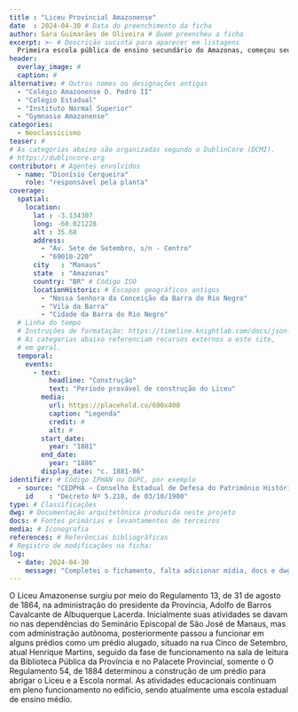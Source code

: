 ```yaml
---
title : "Liceu Provincial Amazonense"
date  : 2024-04-30 # Data do preenchimento da ficha
author: Sara Guimarães de Oliveira # Quem preencheu a ficha
excerpt: >- # Descrição sucinta para aparecer em listagens
  Primeira escola pública de ensino secundário do Amazonas, começou seu funcionamento em 1886
header:
  overlay_image: #
  caption: #
alternative: # Outros nomes ou designações antigas
  - "Colégio Amazonense D. Pedro II"
  - "Colégio Estadual"
  - "Instituto Normal Superior"
  - "Gymnasio Amazonense"
categories:
  - Neoclassicismo
teaser: #
# As categorias abaixo são organizadas segundo o DublinCore (DCMI).
# https://dublincore.org
contributor: # Agentes envolvidos
  - name: "Dionísio Cerqueira"
    role: "responsável pela planta"
coverage:
  spatial:
    location:
      lat : -3.134307  
      long: -60.021228
      alt : 35.68
      address:
        - "Av. Sete de Setembro, s/n - Centro"
        - "69010-220"
      city   : "Manaus"
      state  : "Amazonas"
      country: "BR" # Código ISO
      locationHistoric: # Escopos geográficos antigos
        - "Nossa Senhora da Conceição da Barra do Rio Negro"
        - "Vila da Barra"
        - "Cidade da Barra do Rio Negro"
  # Linha do tempo
  # Instruções de formatação: https://timeline.knightlab.com/docs/json-format.html
  # As categorias abaixo referenciam recursos externos a este site,
  # em geral.
  temporal:
    events:
      - text:
          headline: "Construção"
          text: "Período provável de construção do Liceu"
        media:
          url: https://placehold.co/600x400
          caption: "Legenda"
          credit: #
          alt: #
        start_date:
          year: "1881"
        end_date:
          year: "1886"
        display_date: "c. 1881-86"
identifier: # Código IPHAN ou DGPC, por exemplo
  - source: "CEDPHA – Conselho Estadual de Defesa do Patrimônio Histórico e Artístico do Amazonas"
    id    : "Decreto Nº 5.218, de 03/10/1980"
type: # Classificações
dwg: # Documentação arquitetônica produzida neste projeto
docs: # Fontes primárias e levantamentos de terceiros
media: # Iconografia
references: # Referências bibliográficas
# Registro de modificações na ficha:
log:
  - date: 2024-04-30
    message: "Completei o fichamento, falta adicionar mídia, docs e dwg"
---
```


O Liceu Amazonense surgiu por meio do Regulamento 13, de 31 de agosto de 1864, na administração do presidente da Província, Adolfo de Barros Cavalcante de Albuquerque Lacerda. Inicialmente suas atividades se davam no nas dependências do Seminário Episcopal de São José de Manaus, mas com administração autônoma, posteriormente passou a funcionar em alguns prédios como um prédio alugado, situado na rua Cinco de Setembro, atual Henrique Martins, seguido da fase de funcionamento na sala de leitura da Biblioteca Pública da Província e no Palacete Provincial, somente o O Regulamento 54, de 1884 determinou a construção de um prédio para abrigar o Liceu e a Escola normal. As atividades educacionais continuam em pleno funcionamento no edifício, sendo atualmente uma escola estadual de ensino médio.
